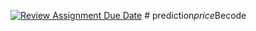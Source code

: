 [![Review Assignment Due Date](https://classroom.github.com/assets/deadline-readme-button-24ddc0f5d75046c5622901739e7c5dd533143b0c8e959d652212380cedb1ea36.svg)](https://classroom.github.com/a/nUtRehPa)
#   p r e d i c t i o n _ p r i c e _ B e c o d e  
 